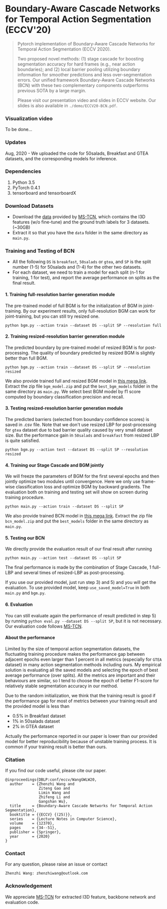# Boundary-Aware Cascade Networks for Temporal Action Segmentation (ECCV'20)
> Pytorch implementation of Boundary-Aware Cascade Networks for Temporal Action Segmentation (ECCV 2020).
>
> Two proposed novel methods: (1) stage cascade for boosting segmentation accuracy for hard frames (e.g., near action boundaries); and (2) local barrier pooling utilizing boundary information for smoother predictions and less over-segmentation errors. Our unified framework Boundary-Aware Cascade Networks (BCN) with these two complementary components outperforms previous SOTA by a large margin.
> 
> Please visit our presentation video and slides in ECCV website. Our slides is also available in `./demo/ECCV20-BCN.pdf`.

### Visualization video
To be done...

### Updates

Aug, 2020 - We uploaded the code for 50salads, Breakfast and GTEA datasets, and the corresponding models for inference.

### Dependencies

1. Python 3.5
2. PyTorch 0.4.1
3. tensorboard and tensorboardX

### Download Datasets 

* Download the [data](https://zenodo.org/record/3625992#.Xiv9jGhKhPY) provided by [MS-TCN](https://github.com/yabufarha/ms-tcn),  which contains the I3D features (w/o fine-tune) and the ground truth labels for 3 datasets. (~30GB)
* Extract it so that you have the `data` folder in the same directory as `main.py`.

### Training and Testing of BCN
* All the following `DS` is `breakfast`, `50salads` or `gtea`, and `SP` is the split number (1-5) for 50salads and (1-4) for the other two datasets. 
* For each dataset, we need to train a model for each split (n-1 for training, 1 for test), and report the average performance on splits as the final result.

#### 1. Training full-resolution barrier generation module

The pre-trained model of full BGM is for the initialization of BGM in joint-training. By our experiment results, only full-resolution BGM can work for joint-training, but you can still try resized one.
```
python bgm.py --action train --dataset DS --split SP --resolution full
```

#### 2. Training resized-resolution barrier generation module

The predicted boundary by pre-trained model of resized BGM is for post-processing. The quality of boundary predicted by resized BGM is slightly better than full BGM.
```
python bgm.py --action train --dataset DS --split SP --resolution resized
```

We also provide trained full and resized BGM model in [this mega link](https://mega.nz/file/CChHnLTY#Sr4pRdyAN2PMhTaQhbKfili5mFy9-ICXW9d-kyS-H4o). Extract the zip file `bgm_model.zip` and put the `best_bgm_models` folder in the same directory as `main.py`. We select best BGM model by f1 score computed by boundary classification precision and recall.

#### 3. Testing resized-resolution barrier generation module
The predicted barriers (selected from boundary confidence scores) is saved in .csv file. Note that we don't use resized LBP for post-processing for `gtea` dataset due to bad barrier quality caused by very small dataset size. But the performance gain in `50salads` and `breakfast` from resized LBP is quite satisfied.
```
python bgm.py --action test --dataset DS --split SP --resolution resized
```

#### 4. Training our Stage Cascade  and BGM jointly
We will freeze the parameters of BGM for the first several epochs and then jointly optimize two modules until convergence. Here we only use frame-wise classification loss and optimize BGM by backward gradients. The evaluation both on training and testing set will show on screen during training procedure.
```
python main.py --action train --dataset DS --split SP
```
We also provide trained BCN model in [this mega link](https://mega.nz/file/GGoz3JRA#FsTyOATlWJ3oh7-fE7cmPw4GUsHpg_1Oz9BxBtrhLSQ). Extract the zip file `bcn_model.zip` and put the `best_models` folder in the same directory as `main.py`.

#### 5. Testing our BCN

We directly provide the evaluation result of our final result after running
```
python main.py --action test --dataset DS --split SP
```
The final performance is made by the combination of Stage Cascade, 1 full-LBP and several times of resized-LBP as post-processing.

If you use our provided model, just run step 3) and 5) and you will get the evaluation. To use provided model, keep `use_saved_model=True` in both `main.py` and `bgm.py`.

#### 6.  Evaluation
You can still evaluate again the performance of result predicted in step 5) by running `python eval.py --dataset DS --split SP`, but it is not necessary. Our evaluation code follows [MS-TCN](https://github.com/yabufarha/ms-tcn).


#### About the performance
Limited by the size of temporal action segmentation datasets, the fluctuating training procedure makes the performance gap between adjacent epochs even larger than 1 percent in all metrics  (especially for `GTEA` dataset) in many action segmentation methods including ours. My empirical solution is evaluating all the saved models and selecting the epoch of best average performance (over splits). All the metrics are important and their behaviours are similar, so I tend to choose the epoch of better F1-score for relatively stable segmentation accuracy in our method.

Due to the random initialization, we think that the training result is good if the performance gap for most of metrics between your training result and the provided model is less than

* 0.5% in Breakfast dataset
* 1% in 50salads dataset
* 2% in GTEA dataset

Actually the performance reported in our paper is lower than our provided model for better reproducibility because of unstable training process. It is common if your training result is better than ours.


### Citation

If you find our code useful, please cite our paper. 

```
@inproceedings{DBLP:conf/eccv/WangGWLW20,
  author    = {Zhenzhi Wang and
               Ziteng Gao and
               Limin Wang and
               Zhifeng Li and
               Gangshan Wu},
  title     = {Boundary-Aware Cascade Networks for Temporal Action Segmentation},
  booktitle = {{ECCV} {(25)}},
  series    = {Lecture Notes in Computer Science},
  volume    = {12370},
  pages     = {34--51},
  publisher = {Springer},
  year      = {2020}
}
```

### Contact

For any question, please raise an issue or contact

```
Zhenzhi Wang: zhenzhiwang@outlook.com
```
### Acknowledgement

We appreciate [MS-TCN](https://github.com/yabufarha/ms-tcn) for extracted I3D feature, backbone network and evaluation code. 
